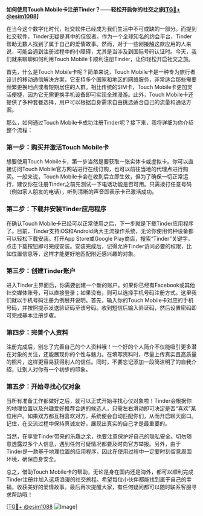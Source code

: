 **如何使用Touch Mobile卡注册Tinder？——轻松开启你的社交之旅[[TG💪+ @esim1088](https://t.me/s/esim1088)]**

在当今这个数字化时代，社交软件已经成为我们生活中不可或缺的一部分。而提到社交软件，Tinder无疑是其中的佼佼者。作为一个全球知名的约会平台，Tinder帮助无数人找到了属于自己的爱情故事。然而，对于一些刚接触这款应用的人来说，可能会遇到注册过程中的小障碍，尤其是当涉及到国际号码认证时。今天，我们就来聊聊如何利用Touch Mobile卡顺利注册Tinder，让你轻松开启社交之旅。

首先，什么是Touch Mobile卡呢？简单来说，Touch Mobile卡是一种专为旅行者设计的移动通信解决方案，它支持多个国家和地区的网络服务，非常适合那些需要频繁更换地点或者短期居住的人群。相比传统的SIM卡，Touch Mobile卡更加灵活便捷，因为它无需更换手机设备即可实现全球漫游。此外，Touch Mobile卡还提供了多种套餐选择，用户可以根据自身需求自由挑选适合自己的流量和通话方案。

那么，如何通过Touch Mobile卡成功注册Tinder呢？接下来，我将详细为你介绍整个流程：

### 第一步：购买并激活Touch Mobile卡

想要使用Touch Mobile卡，第一步当然是要获取一张实体卡或虚拟卡。你可以直接访问Touch Mobile官方网站进行在线订购，也可以前往当地的代理点进行购买。一般来说，Touch Mobile卡会在收到后立即生效，但为了确保一切正常运行，建议你在注册Tinder之前先测试一下电话功能是否可用。只需拨打任意号码（例如家人朋友的电话），听到清晰的声音即表示卡已激活成功。

### 第二步：下载并安装Tinder应用程序

在确认Touch Mobile卡已经可以正常使用之后，下一步就是下载Tinder应用程序了。目前，Tinder支持iOS和Android两大主流操作系统，无论你使用何种设备都可以轻松下载安装。打开App Store或Google Play商店，搜索“Tinder”关键字，点击下载按钮即可完成安装。安装完成后，记得允许Tinder访问必要的权限，比如位置信息等，这样才能更好地匹配附近感兴趣的对象。

### 第三步：创建Tinder账户

进入Tinder主界面后，你需要创建一个新的账户。如果你已经有Facebook或其他社交媒体账号，可以直接登录；如果没有，则可以选择手机号码注册方式。这里我们就以手机号码注册为例展开说明。首先，输入你的Touch Mobile卡对应的手机号码，并按照提示发送验证码至该号码。收到短信后输入验证码，然后设置密码即可完成基本注册步骤。

### 第四步：完善个人资料

注册完成后，别忘了完善自己的个人资料哦！一个好的个人简介不仅能吸引更多潜在对象的关注，还能展现你的个性与魅力。在填写资料时，尽量上传真实且高质量的照片，这样更容易获得别人的信任。同时，不要忘记添加一段简洁明了的自我介绍，让别人对你有一个初步的印象。

### 第五步：开始寻找心仪对象

当所有准备工作都做好之后，就可以正式开始寻找心仪对象啦！Tinder会根据你的地理位置以及兴趣爱好推荐合适的候选人，只需左右滑动即可决定是否“喜欢”某位用户。如果双方都互相喜欢对方，系统便会自动匹配你们，从而开启聊天窗口。记住，在交流过程中保持真诚友好，展现出真实的自己才是最重要的。

当然，在享受Tinder带来的乐趣之余，也要注意保护好自己的隐私安全。切勿随意透露过多个人信息，遇到任何可疑情况都要及时向官方举报。另外，由于Tinder是一款基于地理位置的应用程序，因此在使用过程中一定要时刻留意周围环境，确保自身安全。

总之，借助Touch Mobile卡的帮助，无论是身在国内还是海外，都可以顺利完成Tinder注册并加入这场浪漫的社交旅程。希望每位小伙伴都能找到属于自己的幸福，收获美好的爱情故事。最后再次提醒大家，有任何疑问都可以随时联系客服寻求帮助哦！

[[TG💪+ @esim1088](https://t.me/s/esim1088) ![Image](https://i.postimg.cc/4NQfJmqS/Snipaste-2025-05-13-00-14-12.png)]